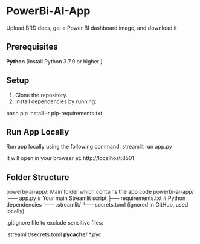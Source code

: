 # PowerBi-AI-App
Upload BRD docs, get a Power BI dashboard image, and download it
## Prerequisites
**Python** (Install Python 3.7.9 or higher )

## Setup
1. Clone the repository.
2. Install dependencies by running:
   
bash
   pip install -r pip-requirements.txt
   

## Run App Locally
Run app locally using the following command:
streamlit run app.py

It will open in your browser at:
http://localhost:8501


## Folder Structure
powerbi-ai-app/: Main folder which contains the app code
powerbi-ai-app/
├── app.py                      # Your main Streamlit script
├── requirements.txt            # Python dependencies
└── .streamlit/
    └── secrets.toml (ignored in GitHub, used locally)

.gitignore file to exclude sensitive files:

.streamlit/secrets.toml
__pycache__/
*.pyc


